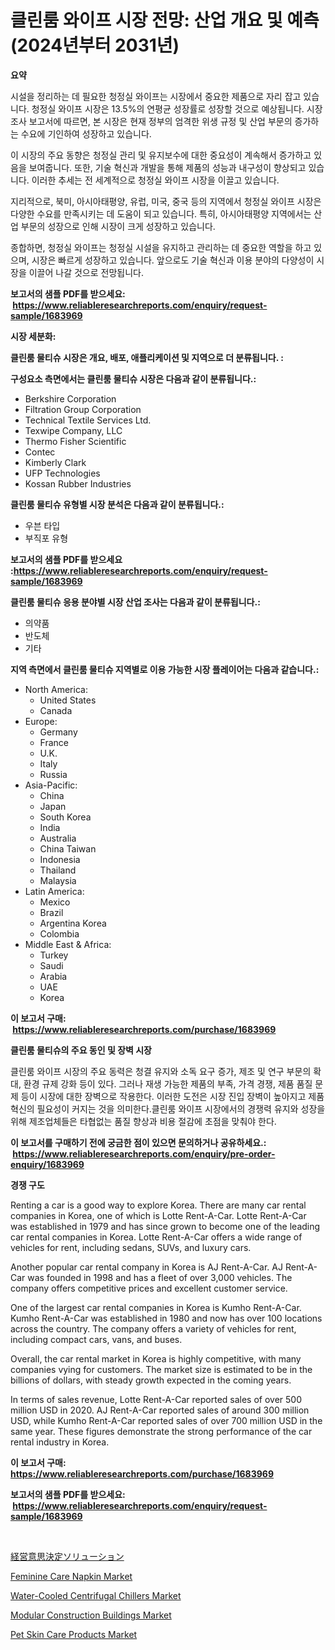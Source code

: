 <p><h1>클린룸 와이프 시장 전망: 산업 개요 및 예측 (2024년부터 2031년)</h1></p><p><strong>요약</strong></p>
<p><p>시설을 정리하는 데 필요한 청정실 와이프는 시장에서 중요한 제품으로 자리 잡고 있습니다. 청정실 와이프 시장은 13.5%의 연평균 성장률로 성장할 것으로 예상됩니다. 시장 조사 보고서에 따르면, 본 시장은 현재 정부의 엄격한 위생 규정 및 산업 부문의 증가하는 수요에 기인하여 성장하고 있습니다.</p><p>이 시장의 주요 동향은 청정실 관리 및 유지보수에 대한 중요성이 계속해서 증가하고 있음을 보여줍니다. 또한, 기술 혁신과 개발을 통해 제품의 성능과 내구성이 향상되고 있습니다. 이러한 추세는 전 세계적으로 청정실 와이프 시장을 이끌고 있습니다.</p><p>지리적으로, 북미, 아시아태평양, 유럽, 미국, 중국 등의 지역에서 청정실 와이프 시장은 다양한 수요를 만족시키는 데 도움이 되고 있습니다. 특히, 아시아태평양 지역에서는 산업 부문의 성장으로 인해 시장이 크게 성장하고 있습니다.</p><p>종합하면, 청정실 와이프는 청정실 시설을 유지하고 관리하는 데 중요한 역할을 하고 있으며, 시장은 빠르게 성장하고 있습니다. 앞으로도 기술 혁신과 이용 분야의 다양성이 시장을 이끌어 나갈 것으로 전망됩니다.</p></p>
<p><strong>보고서의 샘플 PDF를 받으세요: &nbsp;<a href="https://www.reliableresearchreports.com/enquiry/request-sample/1683969">https://www.reliableresearchreports.com/enquiry/request-sample/1683969</a></strong></p>
<p><strong>시장 세분화:</strong></p>
<p><strong> 클린룸 물티슈 시장은 개요, 배포, 애플리케이션 및 지역으로 더 분류됩니다. :</strong></p>
<p><strong>구성요소 측면에서는 클린룸 물티슈 시장은 다음과 같이 분류됩니다.:</strong></p>
<p><ul><li>Berkshire Corporation</li><li>Filtration Group Corporation</li><li>Technical Textile Services Ltd.</li><li>Texwipe Company, LLC</li><li>Thermo Fisher Scientific</li><li>Contec</li><li>Kimberly Clark</li><li>UFP Technologies</li><li>Kossan Rubber Industries</li></ul></p>
<p><strong> 클린룸 물티슈 유형별 시장 분석은 다음과 같이 분류됩니다.:</strong></p>
<p><ul><li>우븐 타입</li><li>부직포 유형</li></ul></p>
<p><strong>보고서의 샘플 PDF를 받으세요 :<a href="https://www.reliableresearchreports.com/enquiry/request-sample/1683969">https://www.reliableresearchreports.com/enquiry/request-sample/1683969</a></strong></p>
<p><strong> 클린룸 물티슈 응용 분야별 시장 산업 조사는 다음과 같이 분류됩니다.:</strong></p>
<p><ul><li>의약품</li><li>반도체</li><li>기타</li></ul></p>
<p><strong>지역 측면에서 클린룸 물티슈 지역별로 이용 가능한 시장 플레이어는 다음과 같습니다.:</strong></p>
<p><ul>
    <li>
        North America:
        <ul>
            <li>United States</li>
            <li>Canada</li>
        </ul>
    </li>
    <li>
        Europe:
        <ul>
            <li>Germany</li>
            <li>France</li>
            <li>U.K.</li>
            <li>Italy</li>
            <li>Russia</li>
        </ul>
    </li>
    <li>
        Asia-Pacific:
        <ul>
            <li>China</li>
            <li>Japan</li>
            <li>South Korea</li>
            <li>India</li>
            <li>Australia</li>
            <li>China Taiwan</li>
            <li>Indonesia</li>
            <li>Thailand</li>
            <li>Malaysia</li>
        </ul>
    </li>
    <li>
        Latin America:
        <ul>
            <li>Mexico</li>
            <li>Brazil</li>
            <li>Argentina Korea</li>
            <li>Colombia</li>
        </ul>
    </li>
    <li>
        Middle East & Africa:
        <ul>
            <li>Turkey</li>
            <li>Saudi</li>
            <li>Arabia</li>
            <li>UAE</li>
            <li>Korea</li>
        </ul>
    </li>
    </ul></p>
<p><strong>이 보고서 구매: &nbsp;<a href="https://www.reliableresearchreports.com/purchase/1683969">https://www.reliableresearchreports.com/purchase/1683969</a></strong></p>
<p><strong>클린룸 물티슈의 주요 동인 및 장벽 시장</strong></p>
<p><p>클린룸 와이프 시장의 주요 동력은 청결 유지와 소독 요구 증가, 제조 및 연구 부문의 확대, 환경 규제 강화 등이 있다. 그러나 재생 가능한 제품의 부족, 가격 경쟁, 제품 품질 문제 등이 시장에 대한 장벽으로 작용한다. 이러한 도전은 시장 진입 장벽이 높아지고 제품 혁신의 필요성이 커지는 것을 의미한다.클린룸 와이프 시장에서의 경쟁력 유지와 성장을 위해 제조업체들은 타협없는 품질 향상과 비용 절감에 초점을 맞춰야 한다.</p></p>
<p><strong>이 보고서를 구매하기 전에 궁금한 점이 있으면 문의하거나 공유하세요.: &nbsp;<a href="https://www.reliableresearchreports.com/enquiry/pre-order-enquiry/1683969">https://www.reliableresearchreports.com/enquiry/pre-order-enquiry/1683969</a></strong></p>
<p><strong>경쟁 구도</strong></p>
<p><p>Renting a car is a good way to explore Korea. There are many car rental companies in Korea, one of which is Lotte Rent-A-Car. Lotte Rent-A-Car was established in 1979 and has since grown to become one of the leading car rental companies in Korea. Lotte Rent-A-Car offers a wide range of vehicles for rent, including sedans, SUVs, and luxury cars.</p><p>Another popular car rental company in Korea is AJ Rent-A-Car. AJ Rent-A-Car was founded in 1998 and has a fleet of over 3,000 vehicles. The company offers competitive prices and excellent customer service.</p><p>One of the largest car rental companies in Korea is Kumho Rent-A-Car. Kumho Rent-A-Car was established in 1980 and now has over 100 locations across the country. The company offers a variety of vehicles for rent, including compact cars, vans, and buses.</p><p>Overall, the car rental market in Korea is highly competitive, with many companies vying for customers. The market size is estimated to be in the billions of dollars, with steady growth expected in the coming years.</p><p>In terms of sales revenue, Lotte Rent-A-Car reported sales of over 500 million USD in 2020. AJ Rent-A-Car reported sales of around 300 million USD, while Kumho Rent-A-Car reported sales of over 700 million USD in the same year. These figures demonstrate the strong performance of the car rental industry in Korea.</p></p>
<p><strong>이 보고서 구매: &nbsp; <a href="https://www.reliableresearchreports.com/purchase/1683969">https://www.reliableresearchreports.com/purchase/1683969</a></strong></p>
<p><strong>보고서의 샘플 PDF를 받으세요: &nbsp;<a href="https://www.reliableresearchreports.com/enquiry/request-sample/1683969">https://www.reliableresearchreports.com/enquiry/request-sample/1683969</a></strong><strong></strong></p>
<p>&nbsp;</p>
<p><p><a href="https://github.com/zekaoe592392/Market-Research-Report-List-1/blob/main/28656515120.md">経営意思決定ソリューション</a></p><p><a href="https://issuu.com/reportprime-2/docs/feminine-care-napkin-market-size-2030.pptx">Feminine Care Napkin Market</a></p><p><a href="https://issuu.com/reportprime-2/docs/water-cooled-centrifugal-chillers-market-size-2030">Water-Cooled Centrifugal Chillers Market</a></p><p><a href="https://github.com/Krish2023na/Market-Research-Report-List-3/blob/main/modular-construction-buildings-market.md">Modular Construction Buildings Market</a></p><p><a href="https://github.com/RickHolmes3/Market-Research-Report-List-4/blob/main/pet-skin-care-products-market.md">Pet Skin Care Products Market</a></p></p>
